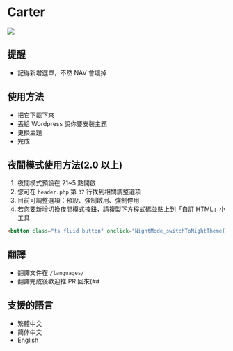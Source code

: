 # Carter
<img src="https://github.com/gnehs/Carter/blob/master/screenshot.jpg?raw=true">

## 提醒
- 記得新增選單，不然 NAV 會壞掉 
## 使用方法
- 把它下載下來
- 丟給 Wordpress 說你要安裝主題
- 更換主題
- 完成
## 夜間模式使用方法(2.0 以上)
1. 夜間模式預設在 21~5 點開啟
2. 您可在 `header.php` 第 `37` 行找到相關調整選項
3. 目前可調整選項：預設、強制啟用、強制停用
4. 若您要新增切換夜間模式按鈕，請複製下方程式碼並貼上到「自訂 HTML」小工具
```html
<button class="ts fluid button" onclick="NightMode_switchToNightTheme('true')" id="nightmode">On</button>
```
## 翻譯
- 翻譯文件在  `/languages/`  
- 翻譯完成後歡迎推 PR 回來(##
## 支援的語言
- 繁體中文
- 简体中文
- English
